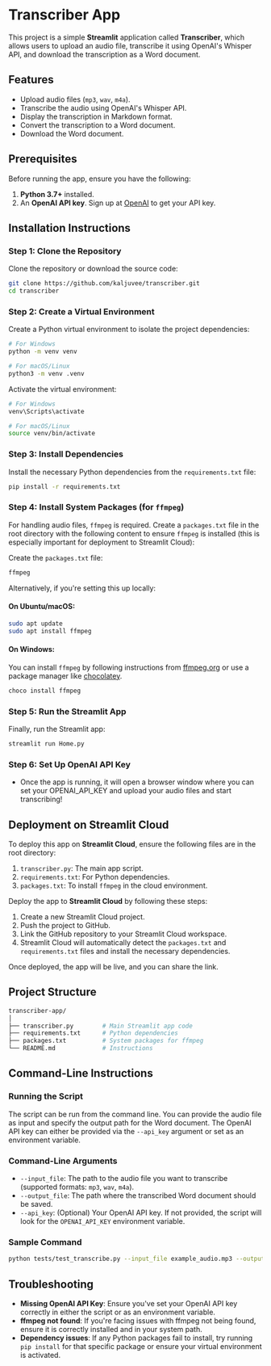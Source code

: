 
# Transcriber App

This project is a simple **Streamlit** application called **Transcriber**, which allows users to upload an audio file, transcribe it using OpenAI's Whisper API, and download the transcription as a Word document.

## Features

- Upload audio files (`mp3`, `wav`, `m4a`).
- Transcribe the audio using OpenAI's Whisper API.
- Display the transcription in Markdown format.
- Convert the transcription to a Word document.
- Download the Word document.

## Prerequisites

Before running the app, ensure you have the following:

1. **Python 3.7+** installed.
2. An **OpenAI API key**. Sign up at [OpenAI](https://beta.openai.com/signup/) to get your API key.

## Installation Instructions

### Step 1: Clone the Repository

Clone the repository or download the source code:

```bash
git clone https://github.com/kaljuvee/transcriber.git
cd transcriber
```

### Step 2: Create a Virtual Environment

Create a Python virtual environment to isolate the project dependencies:

```bash
# For Windows
python -m venv venv

# For macOS/Linux
python3 -m venv .venv
```

Activate the virtual environment:

```bash
# For Windows
venv\Scripts\activate

# For macOS/Linux
source venv/bin/activate
```

### Step 3: Install Dependencies

Install the necessary Python dependencies from the `requirements.txt` file:

```bash
pip install -r requirements.txt
```

### Step 4: Install System Packages (for `ffmpeg`)

For handling audio files, `ffmpeg` is required. Create a `packages.txt` file in the root directory with the following content to ensure `ffmpeg` is installed (this is especially important for deployment to Streamlit Cloud):

Create the `packages.txt` file:
```txt
ffmpeg
```

Alternatively, if you're setting this up locally:

#### On Ubuntu/macOS:
```bash
sudo apt update
sudo apt install ffmpeg
```

#### On Windows:
You can install `ffmpeg` by following instructions from [ffmpeg.org](https://ffmpeg.org/download.html) or use a package manager like [chocolatey](https://chocolatey.org/).

```bash
choco install ffmpeg
```


### Step 5: Run the Streamlit App

Finally, run the Streamlit app:

```bash
streamlit run Home.py
```

### Step 6: Set Up OpenAI API Key

- Once the app is running, it will open a browser window where you can set your OPENAI_API_KEY and upload your audio files and start transcribing!

## Deployment on Streamlit Cloud

To deploy this app on **Streamlit Cloud**, ensure the following files are in the root directory:

1. `transcriber.py`: The main app script.
2. `requirements.txt`: For Python dependencies.
3. `packages.txt`: To install `ffmpeg` in the cloud environment.

Deploy the app to **Streamlit Cloud** by following these steps:

1. Create a new Streamlit Cloud project.
2. Push the project to GitHub.
3. Link the GitHub repository to your Streamlit Cloud workspace.
4. Streamlit Cloud will automatically detect the `packages.txt` and `requirements.txt` files and install the necessary dependencies.

Once deployed, the app will be live, and you can share the link.

## Project Structure

```bash
transcriber-app/
│
├── transcriber.py        # Main Streamlit app code
├── requirements.txt      # Python dependencies
├── packages.txt          # System packages for ffmpeg
└── README.md             # Instructions
```

## Command-Line Instructions

### Running the Script

The script can be run from the command line. You can provide the audio file as input and specify the output path for the Word document. The OpenAI API key can either be provided via the `--api_key` argument or set as an environment variable.

### Command-Line Arguments

- `--input_file`: The path to the audio file you want to transcribe (supported formats: `mp3`, `wav`, `m4a`).
- `--output_file`: The path where the transcribed Word document should be saved.
- `--api_key`: (Optional) Your OpenAI API key. If not provided, the script will look for the `OPENAI_API_KEY` environment variable.

### Sample Command

```bash
python tests/test_transcribe.py --input_file example_audio.mp3 --output_file output_transcription.docx --api_key your_openai_api_key
```
## Troubleshooting

- **Missing OpenAI API Key**: Ensure you've set your OpenAI API key correctly in either the script or as an environment variable.
- **ffmpeg not found**: If you're facing issues with ffmpeg not being found, ensure it is correctly installed and in your system path.
- **Dependency issues**: If any Python packages fail to install, try running `pip install` for that specific package or ensure your virtual environment is activated.
